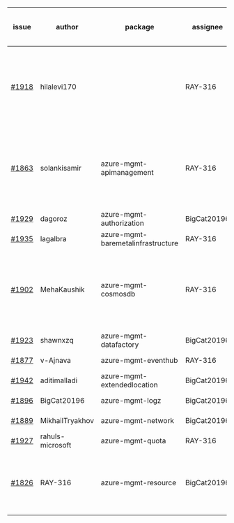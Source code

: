 | issue | author | package | assignee | bot advice | created date of issue | delay from created date |
| ------ | ------ | ------ | ------ | ------ | ------ | :-----: |
| [#1918](https://github.com/Azure/sdk-release-request/issues/1918) | hilalevi170 |   | RAY-316 | delay for a long time and better to handle now. | 2021-09-03 | 10 |
| [#1863](https://github.com/Azure/sdk-release-request/issues/1863) | solankisamir | azure-mgmt-apimanagement | RAY-316 | delay for a long time and better to handle now. | 2021-08-19 | 25 |
| [#1929](https://github.com/Azure/sdk-release-request/issues/1929) | dagoroz | azure-mgmt-authorization | BigCat20196 |   | 2021-09-07 | 5 |
| [#1935](https://github.com/Azure/sdk-release-request/issues/1935) | lagalbra | azure-mgmt-baremetalinfrastructure | RAY-316 |   | 2021-09-09 | 3 |
| [#1902](https://github.com/Azure/sdk-release-request/issues/1902) | MehaKaushik | azure-mgmt-cosmosdb | RAY-316 | delay for a long time and better to handle now. | 2021-08-30 | 13 |
| [#1923](https://github.com/Azure/sdk-release-request/issues/1923) | shawnxzq | azure-mgmt-datafactory | BigCat20196 |   | 2021-09-03 | 9 |
| [#1877](https://github.com/Azure/sdk-release-request/issues/1877) | v-Ajnava | azure-mgmt-eventhub | RAY-316 |   | 2021-08-20 | 23 |
| [#1942](https://github.com/Azure/sdk-release-request/issues/1942) | aditimalladi | azure-mgmt-extendedlocation | BigCat20196 |   | 2021-09-10 | 2 |
| [#1896](https://github.com/Azure/sdk-release-request/issues/1896) | BigCat20196 | azure-mgmt-logz | BigCat20196 |   | 2021-08-30 | 14 |
| [#1889](https://github.com/Azure/sdk-release-request/issues/1889) | MikhailTryakhov | azure-mgmt-network | BigCat20196 |   | 2021-08-26 | 17 |
| [#1927](https://github.com/Azure/sdk-release-request/issues/1927) | rahuls-microsoft | azure-mgmt-quota | RAY-316 |   | 2021-09-03 | 9 |
| [#1826](https://github.com/Azure/sdk-release-request/issues/1826) | RAY-316 | azure-mgmt-resource | BigCat20196 | new issue and better to confirm quickly. | 2021-08-03 | 41 |
